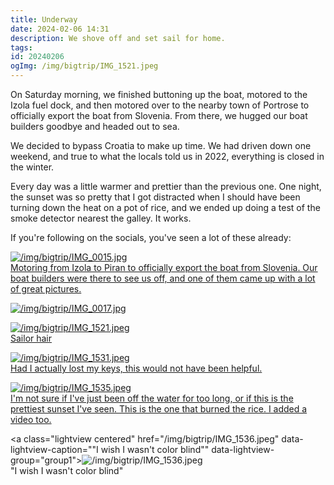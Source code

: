 ```yaml
---
title: Underway
date: 2024-02-06 14:31
description: We shove off and set sail for home.
tags: 
id: 20240206
ogImg: /img/bigtrip/IMG_1521.jpeg
---
```

On Saturday morning, we finished buttoning up the boat, motored to the Izola fuel dock, and then motored over to the nearby town of Portrose to officially export the boat from Slovenia.  From there, we hugged our boat builders goodbye and headed out to sea.

We decided to bypass Croatia to make up time.  We had driven down one weekend, and true to what the locals told us in 2022, everything is closed in the winter.

Every day was a little warmer and prettier than the previous one.  One night, the sunset was so pretty that I got distracted when I should have been turning down the heat on a pot of rice, and we ended up doing a test of the smoke detector nearest the galley.  It works.  

If you're following on the socials, you've seen a lot of these already:

<a class="lightview centered" href="/img/bigtrip/IMG_0015.jpg" data-lightview-caption="Motoring from Izola to Piran to officially export the boat from Slovenia." data-lightview-group="group1"><img src="/img/bigtrip/IMG_0015.jpg" alt="/img/bigtrip/IMG_0015.jpg" style="max-width: 650px;"><br><span class="caption">Motoring from Izola to Piran to officially export the boat from Slovenia.  Our boat builders were there to see us off, and one of them came up with a lot of great pictures.</span></a>

<a class="lightview centered" href="/img/bigtrip/IMG_0017.jpg" data-lightview-caption="" data-lightview-group="group1"><img src="/img/bigtrip/IMG_0017.jpg" alt="/img/bigtrip/IMG_0017.jpg" style="max-width: 650px;"><br><span class="caption"></span></a>

<a class="lightview centered" href="/img/bigtrip/IMG_1521.jpeg" data-lightview-caption="Sailor hair" data-lightview-group="group1"><img src="/img/bigtrip/IMG_1521.jpeg" alt="/img/bigtrip/IMG_1521.jpeg" style="max-width: 650px;"><br><span class="caption">Sailor hair</span></a>

<a class="lightview centered" href="/img/bigtrip/IMG_1531.jpeg" data-lightview-caption="Had I actually lost my keys, this would not have been helpful." data-lightview-group="group1"><img src="/img/bigtrip/IMG_1531.jpeg" alt="/img/bigtrip/IMG_1531.jpeg" style="max-width: 650px;"><br><span class="caption">Had I actually lost my keys, this would not have been helpful.</span></a>

<a class="lightview centered" href="/img/bigtrip/IMG_1535.jpeg" data-lightview-caption="I'm not sure if I've just been off the water for too long, or if this is the prettiest sunset I've seen.  This is the one that burned the rice.  I added a video too." data-lightview-group="group1"><img src="/img/bigtrip/IMG_1535.jpeg" alt="/img/bigtrip/IMG_1535.jpeg" style="max-width: 650px;"><br><span class="caption">I'm not sure if I've just been off the water for too long, or if this is the prettiest sunset I've seen.  This is the one that burned the rice.  I added a video too.</span></a>

<a class="lightview centered" href="/img/bigtrip/IMG_1536.jpeg" data-lightview-caption=""I wish I wasn't color blind"" data-lightview-group="group1"><img src="/img/bigtrip/IMG_1536.jpeg" alt="/img/bigtrip/IMG_1536.jpeg" style="max-width: 650px;"><br><span class="caption">"I wish I wasn't color blind"</span></a>
